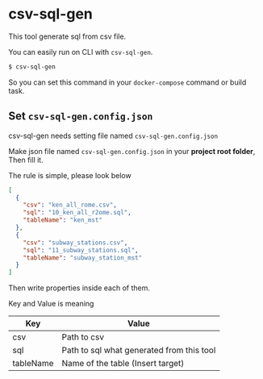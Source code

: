 # csv-sql-gen

This tool generate sql from csv file.

You can easily run on CLI with `csv-sql-gen`.

```bash
$ csv-sql-gen
```

So you can set this command in your `docker-compose` command or build task.

## Set `csv-sql-gen.config.json`

csv-sql-gen needs setting file named `csv-sql-gen.config.json`

Make json file named `csv-sql-gen.config.json` in your **project root folder**, Then fill it.

The rule is simple, please look below

```json
[
  {
    "csv": "ken_all_rome.csv",
    "sql": "10_ken_all_r2ome.sql",
    "tableName": "ken_mst"
  },
  {
    "csv": "subway_stations.csv",
    "sql": "11_subway_stations.sql",
    "tableName": "subway_station_mst"
  }
]
```

Then write properties inside each of them.

Key and Value is meaning

| Key       | Value                                     |
| --------- | ----------------------------------------- |
| csv       | Path to csv                               |
| sql       | Path to sql what generated from this tool |
| tableName | Name of the table (Insert target)         |

